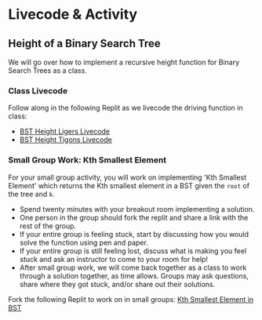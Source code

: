 # Livecode & Activity

## Height of a Binary Search Tree

We will go over how to implement a recursive height function for Binary Search Trees as a class.

### Class Livecode

Follow along in the following Replit as we livecode the driving function in class: 
* [BST Height Ligers Livecode](https://replit.com/@adadev/BST-Height-Ligers-Livecode)
* [BST Height Tigons Livecode](https://replit.com/@adadev/BST-Height-Tigons-Livecode)


### Small Group Work: Kth Smallest Element

For your small group activity,  you will work on implementing 'Kth Smallest Element' which returns the Kth smallest element in a BST given the `root` of the tree and `k`.

- Spend twenty minutes with your breakout room implementing a solution. 
- One person in the group should fork the replit and share a link with the rest of the group.
- If your entire group is feeling stuck, start by discussing how you would solve the function using pen and paper.
- If your entire group is still feeling lost, discuss what is making you feel stuck and ask an instructor to come to your room for help!
- After small group work, we will come back together as a class to work through a solution together, as time allows. Groups may ask questions, share where they got stuck, and/or share out their solutions.

Fork the following Replit to work on in small groups: [Kth Smallest Element in BST](https://replit.com/@adadev/BST-Kth-Smallest-Element-Activity)
